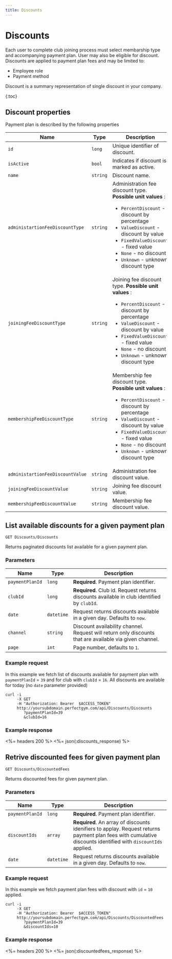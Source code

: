 ```yaml
---
title: Discounts
---
```


# Discounts

Each user to complete club joining process must select membarship type and accompanying payment plan.
User may also be eligible for discount. Discounts are applied to payment plan fees and may be limited to:

- Employee role
- Payment method

Discount is a summary representation of single discount in your company.

{:toc}

 
## <a name="properties"></a>Discount properties

Payment plan is described by the following properties

Name            					| Type      | Description
------------------------------------|-----------|-----------
`id`            					|`long`   	| Unique identifier of discount.
`isActive`     						|`bool`   	| Indicates if discount is marked as active.
`name`    							|`string` 	| Discount name.
`administartionFeeDiscountType`  	|`string`   | Administration fee discount type. **Possible unit values** : <br><ul><li>`PercentDiscount` - discount by percentage</li><li>`ValueDiscount` - discount by value</li><li>`FixedValueDiscount` - fixed value</li><li>`None` - no discount</li><li>`Unknown` - unknown discount type</li></ul>
`joiningFeeDiscountType`    		|`string`   | Joining fee discount type. **Possible unit values** : <br><ul><li>`PercentDiscount` - discount by percentage</li><li>`ValueDiscount` - discount by value</li><li>`FixedValueDiscount` - fixed value</li><li>`None` - no discount</li><li>`Unknown` - unknown discount type</li></ul>
`membershipFeeDiscountType`    		|`string`   | Membership fee discount type. **Possible unit values** : <br><ul><li>`PercentDiscount` - discount by percentage</li><li>`ValueDiscount` - discount by value</li><li>`FixedValueDiscount` - fixed value</li><li>`None` - no discount</li><li>`Unknown` - unknown discount type</li></ul>
`administartionFeeDiscountValue` 	|`string`   | Administration fee discount value.
`joiningFeeDiscountValue`    		|`string`   | Joining fee discount value.
`membershipFeeDiscountValue`   		|`string`   | Membership fee discount value.

        


## List available discounts for a given payment plan

    GET Discounts/Discounts

Returns paginated discounts list available for a given payment plan.


### Parameters

Name      		 | Type   	   | Description
-----------------|-------------|--------------------
`paymentPlanId`  |`long`  	   | **Required**. Payment plan identifier.
`clubId`  		 |`long`  	   | **Required**. Club id. Request returns discounts available in club identified by `clubId`.
`date`    		 |`datetime`   | Request returns discounts available in a given day. Defaults to `now`.
`channel`        |`string`     | Discount availability channel. Request will return only discounts that are available via given channel.
`page`    		 |`int`        | Page number, defaults to `1`.


### Example request

In this example we fetch list of discounts available for payment plan with `paymentPlanId` = `39` and for club with `clubId` = `16`.
All discounts are available for today (no `date` parameter provided)

``` command-line
curl -i 
     -X GET 
     -H "Authorization: Bearer  $ACCESS_TOKEN"  
     http://yoursubdomain.perfectgym.com/api/Discounts/Discounts
     	?paymentPlanId=39
     	&clubId=16
```


### Example response

<%= headers 200 %>
<%= json(:discounts_response) %>



## Retrive discounted fees for given payment plan

    GET Discounts/DiscountedFees

Returns discounted fees for given payment plan.


### Parameters

Name   	   	   	 | Type  		| Description
-----------------|--------------|--------------------
`paymentPlanId`  |`long`  		| **Required**. Payment plan identifier.
`discountIds`  	 |`array`  		| **Required**. An array of discounts idenifiers to applay. Request returns payment plan fees with cumulative discounts identified with `discountIds` applied.
`date`    	   	 |`datetime`  	| Request returns discounts available in a given day. Defaults to `now`.


### Example request

In this example we fetch payment plan fees with discount with `id` = `10` applied.

``` command-line
curl -i 
     -X GET 
     -H "Authorization: Bearer  $ACCESS_TOKEN"  
     http://yoursubdomain.perfectgym.com/api/Discounts/DiscountedFees
     	?paymentPlanId=39
     	&discountIds=10
```


### Example response

<%= headers 200 %>
<%= json(:discountedfees_response) %>


